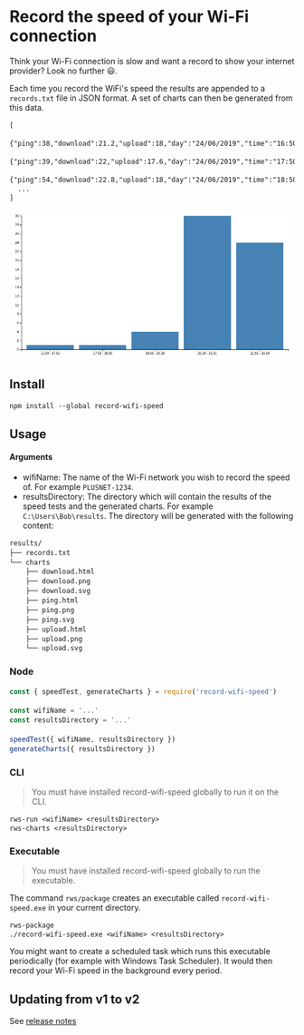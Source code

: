 # Record the speed of your Wi-Fi connection

Think your Wi-Fi connection is slow and want a record to show your internet provider? Look no further :smiley:.

Each time you record the WiFi's speed the results are appended to a `records.txt` file in JSON format. A set of charts can then be generated from this data.

```
[
  {"ping":38,"download":21.2,"upload":18,"day":"24/06/2019","time":"16:50"},
  {"ping":39,"download":22,"upload":17.6,"day":"24/06/2019","time":"17:50"},
  {"ping":54,"download":22.8,"upload":18,"day":"24/06/2019","time":"18:50"},
  ...
]
```
![Download chart](./download.png)

## Install
```
npm install --global record-wifi-speed
```

## Usage

#### Arguments
- wifiName: The name of the Wi-Fi network you wish to record the speed of. For example `PLUSNET-1234`.
- resultsDirectory: The directory which will contain the results of the speed tests and the generated charts. For example `C:\Users\Bob\results`. The directory will be generated with the following content:

```bash
results/
├── records.txt
└── charts
    ├── download.html
    ├── download.png
    ├── download.svg
    ├── ping.html
    ├── ping.png
    ├── ping.svg
    ├── upload.html
    ├── upload.png
    └── upload.svg
```

### Node
```js
const { speedTest, generateCharts } = require('record-wifi-speed')

const wifiName = '...'
const resultsDirectory = '...'

speedTest({ wifiName, resultsDirectory })
generateCharts({ resultsDirectory })
```

### CLI
> You must have installed record-wifi-speed globally to run it on the CLI.
```
rws-run <wifiName> <resultsDirectory>
rws-charts <resultsDirectory>
```

### Executable
> You must have installed record-wifi-speed globally to run the executable.

The command `rws/package` creates an executable called `record-wifi-speed.exe` in your current directory.
```
rws-package
./record-wifi-speed.exe <wifiName> <resultsDirectory>
```

You might want to create a scheduled task which runs this executable periodically (for example with Windows Task Scheduler). It would then record your Wi-Fi speed in the background every period.

## Updating from v1 to v2
See [release notes](https://github.com/sievins/record-wifi-speed/releases/tag/v2.0.0)
